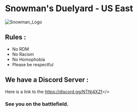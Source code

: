 # **Snowman's Duelyard - US East**

![Snowman_Logo](https://cdn.discordapp.com/attachments/1164270929401090068/1179994399220961340/snowman.jpg)

## Rules :
- No RDM
- No Racism
- No Homophobia
- Please be respectful


## We have a Discord Server :

Here is a link to the <a style="color: #7289da;" id="Discord">https://discord.gg/NTNj4XZf</>

### See you on the battlefield.
